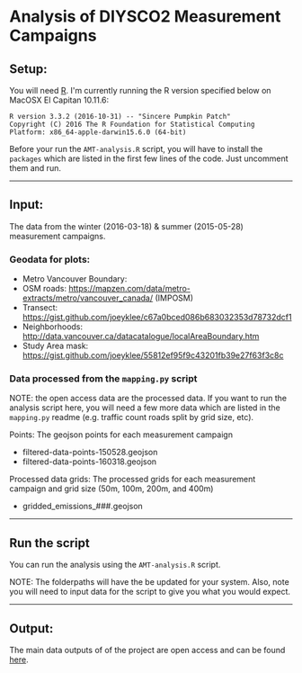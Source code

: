 # Analysis of DIYSCO2 Measurement Campaigns

## Setup:

You will need [R](https://www.r-project.org/). I'm currently running the R version specified below on MacOSX El Capitan 10.11.6:
```
R version 3.3.2 (2016-10-31) -- "Sincere Pumpkin Patch"
Copyright (C) 2016 The R Foundation for Statistical Computing
Platform: x86_64-apple-darwin15.6.0 (64-bit)
```

Before your run the `AMT-analysis.R` script, you will have to install the `packages` which are listed in the first few lines of the code. Just uncomment them and run. 

*** 

## Input:

The data from the winter (2016-03-18) & summer (2015-05-28) measurement campaigns.

### Geodata for plots:

* Metro Vancouver Boundary:
* OSM roads: https://mapzen.com/data/metro-extracts/metro/vancouver_canada/ (IMPOSM)
* Transect: https://gist.github.com/joeyklee/c67a0bced086b683032353d78732dcf1
* Neighborhoods: http://data.vancouver.ca/datacatalogue/localAreaBoundary.htm
* Study Area mask: https://gist.github.com/joeyklee/55812ef95f9c43201fb39e27f63f3c8c

### Data processed from the `mapping.py` script

NOTE: the open access data are the processed data. If you want to run the analysis script here, you will need a few more data which are listed in the `mapping.py` readme (e.g. traffic count roads split by grid size, etc).

Points: The geojson points for each measurement campaign

* filtered-data-points-150528.geojson
* filtered-data-points-160318.geojson

Processed data grids: The processed grids for each measurement campaign and grid size (50m, 100m, 200m, and 400m)

* gridded_emissions_###.geojson

*** 

## Run the script
You can run the analysis using the `AMT-analysis.R` script. 

NOTE: The folderpaths will have the be updated for your system. Also, note you will need to input data for the script to give you what you would expect. 


***

## Output:
The main data outputs of of the project are open access and can be found [here]().


